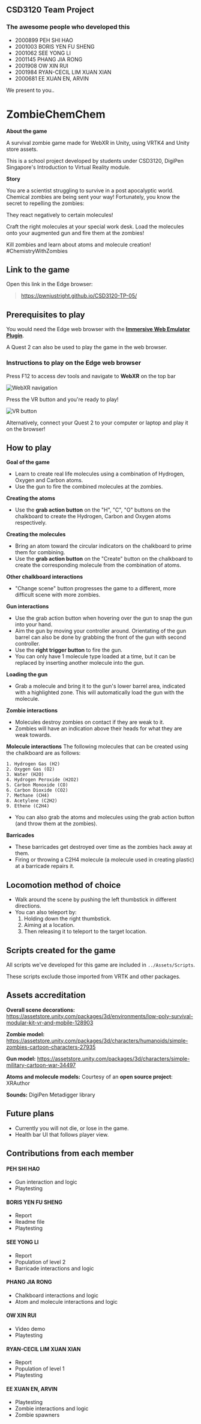 ## CSD3120 Team Project

### The awesome people who developed this

- 2000899 PEH SHI HAO
- 2001003 BORIS YEN FU SHENG
- 2001062 SEE YONG LI
- 2001145 PHANG JIA RONG
- 2001908 OW XIN RUI
- 2001984 RYAN-CECIL LIM XUAN XIAN
- 2000681 EE XUAN EN, ARVIN

We present to you..

# ZombieChemChem

**About the game**

A survival zombie game made for WebXR in Unity, using VRTK4 and Unity store assets.

This is a school project developed by students under CSD3120, DigiPen Singapore's Introduction to Virtual Reality module.

**Story**

You are a scientist struggling to survive in a post apocalyptic world. Chemical zombies are being sent your way! Fortunately, you know the secret to repelling the zombies:

They react negatively to certain molecules!

Craft the right molecules at your special work desk. Load the molecules onto your augmented gun and fire them at the zombies!

Kill zombies and learn about atoms and molecule creation! #ChemistryWithZombies

## Link to the game

Open this link in the Edge browser:
>https://pwnjustright.github.io/CSD3120-TP-05/

## Prerequisites to play

You would need the Edge web browser with the [**Immersive Web Emulator Plugin**](https://microsoftedge.microsoft.com/addons/detail/immersive-web-emulator/hhlkbhldhffpeibcfggfndbkfohndamj). 

A Quest 2 can also be used to play the game in the web browser.

### Instructions to play on the Edge web browser

Press F12 to access dev tools and navigate to **WebXR** on the top bar

![WebXR navigation](readme_assets/images/webxr_navi_tut.png)

Press the VR button and you're ready to play!

![VR button](readme_assets/images/vr_button_tut.png)

Alternatively, connect your Quest 2 to your computer or laptop and play it on the browser!

## How to play

**Goal of the game**
- Learn to create real life molecules using a combination of Hydrogen, Oxygen and Carbon atoms.
- Use the gun to fire the combined molecules at the zombies.

**Creating the atoms**
- Use the **grab action button** on the "H", "C", "O" buttons on the chalkboard to create the Hydrogen, Carbon and Oxygen atoms respectively.

**Creating the molecules**
- Bring an atom toward the circular indicators on the chalkboard to prime them for combining.
- Use the **grab action button** on the "Create" button on the chalkboard to create the corresponding molecule from the combination of atoms.

**Other chalkboard interactions**
- "Change scene" button progresses the game to a different, more difficult scene with more zombies.

**Gun interactions**
- Use the grab action button when hovering over the gun to snap the gun into your hand.
- Aim the gun by moving your controller around. Orientating of the gun barrel can also be done by grabbing the front of the gun with second controller.
- Use the **right trigger button** to fire the gun.
- You can only have 1 molecule type loaded at a time, but it can be replaced by inserting another molecule into the gun.

**Loading the gun**
- Grab a molecule and bring it to the gun's lower barrel area, indicated with a highlighted zone. This will automatically load the gun with the molecule.

**Zombie interactions**
- Molecules destroy zombies on contact if they are weak to it.
- Zombies will have an indication above their heads for what they are weak towards.

**Molecule interactions**
The following molecules that can be created using the chalkboard are as follows:
```
1. Hydrogen Gas (H2)
2. Oxygen Gas (O2)
3. Water (H2O) 
4. Hydrogen Peroxide (H2O2)
5. Carbon Monoxide (CO)
6. Carbon Dioxide (CO2)
7. Methane (CH4)
8. Acetylene (C2H2)
9. Ethene (C2H4)
```
- You can also grab the atoms and molecules using the grab action button (and throw them at the zombies).

**Barricades**
- These barricades get destroyed over time as the zombies hack away at them.
- Firing or throwing a C2H4 molecule (a molecule used in creating plastic) at a barricade repairs it.

## Locomotion method of choice

- Walk around the scene by pushing the left thumbstick in different directions.
- You can also teleport by: 
	1. Holding down the right thumbstick.
	2. Aiming at a location.
	3. Then releasing it to teleport to the target location.

## Scripts created for the game

All scripts we've developed for this game are included in ```../Assets/Scripts```.

These scripts exclude those imported from VRTK and other packages.

## Assets accreditation

**Overall scene decorations:**
https://assetstore.unity.com/packages/3d/environments/low-poly-survival-modular-kit-vr-and-mobile-128903

**Zombie model:**
https://assetstore.unity.com/packages/3d/characters/humanoids/simple-zombies-cartoon-characters-27935

**Gun model:**
https://assetstore.unity.com/packages/3d/characters/simple-military-cartoon-war-34497

**Atoms and molecule models:**
Courtesy of an **open source project**: XRAuthor

**Sounds:**
DigiPen Metadigger library

## Future plans

- Currently you will not die, or lose in the game.
- Health bar UI that follows player view.

## Contributions from each member

#### PEH SHI HAO
- Gun interaction and logic
- Playtesting

#### BORIS YEN FU SHENG
- Report
- Readme file
- Playtesting

#### SEE YONG LI
- Report
- Population of level 2
- Barricade interactions and logic

#### PHANG JIA RONG
- Chalkboard interactions and logic
- Atom and molecule interactions and logic

#### OW XIN RUI
- Video demo
- Playtesting

#### RYAN-CECIL LIM XUAN XIAN
- Report
- Population of level 1
- Playtesting

#### EE XUAN EN, ARVIN
- Playtesting
- Zombie interactions and logic
- Zombie spawners
